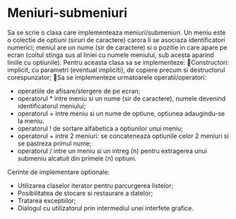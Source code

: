 # Meniuri-submeniuri

Sa se scrie o clasa care implementeaza meniuri/submeniuri. Un meniu este o colectie de optiuni
(siruri de caractere) carora li se asociaza identificatori numerici; meniul are un nume (sir de
caractere) si o pozitie in care apare pe ecran (coltul stinga sus al liniei cu numele meniului, sub
acesta aparind liniile cu optiunile).
Pentru aceasta clasa sa se implementeze:
Constructori: implicit, cu parametri (eventual impliciti), de copiere precum si
destructorul corespunzator;
Sa se implementeze urmatoarele operatii/operatori:
- operatiile de afisare/stergere de pe ecran;
- operatorul * intre meniu si un nume (sir de caractere), numele devenind
identificatorul meniului;
- operatorul + intre meniu si un nume de optiune, optiunea adaugindu-se la meniu.
- operatorul ! de sortare alfabetica a optiunilor unui meniu;
- operatorul + intre 2 meniuri: se concateneaza optiunile celor 2 meniuri si se
pastreza primul nume;
- operatorul / intre un meniu si un intreg (n) pentru extragerea unui submeniu
alcatuit din primele (n) optiuni.

Cerinte de implementare optionale:

- Utilizarea claselor iterator pentru parcurgerea listelor;
- Posibilitatea de stocare si restaurare a datelor;
- Tratarea exceptiilor;
- Dialogul cu utilizatorul prin intermediul unei interfete grafice.
